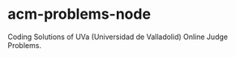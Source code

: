 acm-problems-node
=================

Coding Solutions of  UVa (Universidad de Valladolid) Online Judge Problems. 
